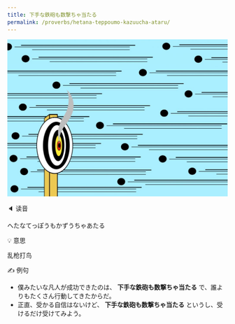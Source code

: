 ```yaml
---
title: 下手な鉄砲も数撃ちゃ当たる
permalink: /proverbs/hetana-teppoumo-kazuucha-ataru/
---
```


![](/assets/images/proverbs/hetanateppoumokazuuchaataru-1024x731.jpg)

🔈 读音

へたなてっぽうもかずうちゃあたる

💡 意思

乱枪打鸟

✍️  例句

- 僕みたいな凡人が成功できたのは、 **下手な鉄砲も数撃ちゃ当たる** で、誰よりもたくさん行動してきたからだ。
- 正直、受かる自信はないけど、 **下手な鉄砲も数撃ちゃ当たる** というし、受けるだけ受けてみよう。
